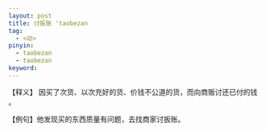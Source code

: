 ```yaml
---
layout: post
title: 讨扳账 'taobezan
tag:
  - <动>
pinyin: 
  - taobezan
  - taobezan
keyword: 
---
```


 
【释义】 因买了次货、以次充好的货、价钱不公道的货，而向商贩讨还已付的钱 。      
                  
【例句】他发现买的东西质量有问题，去找商家讨扳账。            
     
      
          


